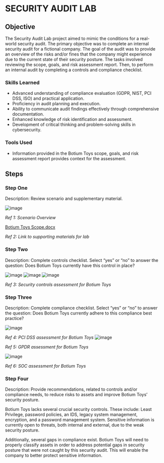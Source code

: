 # SECURITY AUDIT LAB

## Objective

The Security Audit Lab project aimed to mimic the conditions for a real-world security audit. The primary objective was to complete an internal security audit for a fictional company. The goal of the audit was to provide an overview of the risks and/or fines that the company might experience due to the current state of their security posture. The tasks involved reviewing the scope, goals, and risk assessment report. Then, to perform an internal audit by completing a controls and compliance checklist.

### Skills Learned

- Advanced understanding of compliance evaluation (GDPR, NIST, PCI DSS, ISO) and practical application.
- Proficiency in audit planning and execution.
- Ability to communicate audit findings effectively through comprehensive documentation.
- Enhanced knowledge of risk identification and assessment.
- Development of critical thinking and problem-solving skills in cybersecurity.

### Tools Used

- Information provided in the Botium Toys scope, goals, and risk assessment report provides context for the assessment.

## Steps

### Step One 

Description: Review scenario and supplementary material.

![image](https://github.com/aehumphrey/Security-Audit-Lab/assets/33531835/9ce445cb-223e-42e5-ba8f-998d594a93f9)

*Ref 1: Scenario Overview*

[Botium Toys Scope.docx](https://github.com/user-attachments/files/15828598/Botium.Toys.Scope.docx)

*Ref 2: Link to supporting materials for lab*

### Step Two

Description: Complete controls checklist. Select “yes” or “no” to answer the question: Does Botium Toys currently have this control in place?

![image](https://github.com/aehumphrey/Security-Audit-Lab/assets/33531835/a8245f4f-1905-4864-ad8b-5c417aa39385)
![image](https://github.com/aehumphrey/Security-Audit-Lab/assets/33531835/c7277a38-09dd-4927-9f9e-630b75fbf94a)
![image](https://github.com/aehumphrey/Security-Audit-Lab/assets/33531835/6d2d9037-62ff-4d47-bbcd-d63630876bda)

*Ref 3: Security controls assessment for Botium Toys*

### Step Three

Description: Complete compliance checklist. Select “yes” or “no” to answer the question: Does Botium Toys currently adhere to this compliance best practice?

![image](https://github.com/aehumphrey/Security-Audit-Lab/assets/33531835/cd4248f8-a6c5-4493-90a6-33dd4f271787)

*Ref 4: PCI DSS assessment for Botium Toys*
![image](https://github.com/aehumphrey/Security-Audit-Lab/assets/33531835/9afee10d-d128-45e2-833a-42fb0a081f32)


*Ref 5: GPDR assessment for Botium Toys*

![image](https://github.com/aehumphrey/Security-Audit-Lab/assets/33531835/e0c91ee7-e602-42c0-bfba-486a7c33ce89)


*Ref 6: SOC assessment for Botium Toys*

### Step Four

Description: Provide recommendations, related to controls and/or compliance needs, to reduce risks to assets and improve Botium Toys’ security posture.

Botium Toys lacks several crucial security controls. These include: Least Privilege, password policies, an IDS, legacy system management, encryption, and a password management system. Sensitive information is currently open to threats, both internal and external, due to the weak security posture.

Additionally, several gaps in compliance exist. Botium Toys  will need to properly classify assets in order to address potential gaps in security posture that were not caught by this security audit. This will enable the company to better protect sensitive information.





